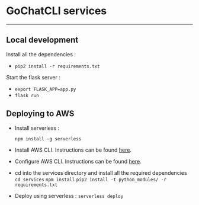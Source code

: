 GoChatCLI services
==================


----------

## Local development ##

Install all the dependencies :

 - `pip2 install -r requirements.txt`



Start the flask server :



 - `export FLASK_APP=app.py`
 - `flask run`

Deploying to AWS
-------

- Install serverless :


    `npm install -g serverless`




- Install AWS CLI. Instructions can be found [here](http://docs.aws.amazon.com/cli/latest/userguide/installing.html).


- Configure AWS CLI. Instructions can be found [here](http://docs.aws.amazon.com/cli/latest/userguide/cli-chap-getting-started.html).

- cd into the services directory and install all the required dependencies
	`cd services`
	`npm install`
	`pip2 install -t python_modules/ -r requirements.txt`

- Deploy using serverless :
	`serverless deploy`
